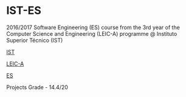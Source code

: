 # IST-ES

2016/2017 Software Engineering (ES) course from the 3rd year of the Computer Science and Engineering (LEIC-A) programme @ Instituto Superior Técnico (IST)

[IST](https://tecnico.ulisboa.pt/en/)

[LEIC-A](https://fenix.tecnico.ulisboa.pt/cursos/leic-a)

[ES](https://fenix.tecnico.ulisboa.pt/disciplinas/ESof9645111326/2016-2017/2-semestre)

Projects Grade - 14.4/20
